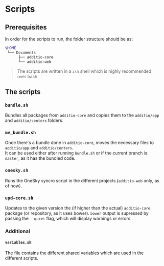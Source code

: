# Scripts

## Prerequisites

In order for the scripts to run, the folder structure should be as:

```sh
$HOME
 └── Documents
      ├── additio-core
      └── additio-web
``` 

> The scripts are written in a `zsh` shell which is highly recommended over bash.

## The scripts

### `bundle.sh`

Bundles all packages from `additio-core` and copies them to the `additio/app` and `additio/centers`
folders. 

### `mv_bundle.sh`

Once there's a bundle done in `additio-core`, moves the necessary files to `additio/app` and
`additio/centers`.  
It can be used either after running `bundle.sh` or if the current branch is `master`, as it has the
bundled code.

### `onesky.sh`

Runs the OneSky syncro script in the different projects (`additio-web` only, as of now).

### `upd-core.sh`

Updates to the given version the (if higher than the actual) `additio-core` package (or repository,
as it uses bower). `bower` output is supressed by passing the `--quiet` flag, which will display
warnings or errors.

### Additional

#### `variables.sh`

The file contains the different shared variables which are used in the different scripts.

